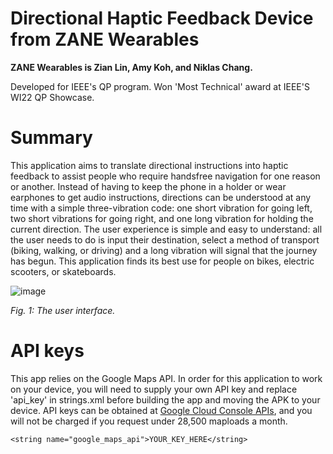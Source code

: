 # Directional Haptic Feedback Device from ZANE Wearables
**ZANE Wearables is Zian Lin, Amy Koh, and Niklas Chang.**

Developed for IEEE's QP program. Won 'Most Technical' award at IEEE'S WI22 QP Showcase.

# Summary
This application aims to translate directional instructions into haptic feedback to assist people who require handsfree navigation for one reason or another. Instead of having to keep the phone in a holder or wear earphones to get audio instructions, directions can be understood at any time with a simple three-vibration code: one short vibration for going left, two short vibrations for going right, and one long vibration for holding the current direction. The user experience is simple and easy to understand: all the user needs to do is input their destination, select a method of transport (biking, walking, or driving) and a long vibration will signal that the journey has begun. This application finds its best use for people on bikes, electric scooters, or skateboards.

![image](https://user-images.githubusercontent.com/64982992/156991553-c94eee61-7a18-42f4-830b-a3105d5bbd97.png)

*Fig. 1: The user interface.*

# API keys
This app relies on the Google Maps API. In order for this application to work on your device, you will need to supply your own API key and replace 'api_key' in strings.xml before building the app and moving the APK to your device. API keys can be obtained at [Google Cloud Console APIs](https://www.google.com/url?sa=t&rct=j&q=&esrc=s&source=web&cd=&cad=rja&uact=8&ved=2ahUKEwjaovvPxrP2AhUJmWoFHYAUD6YQFnoECA0QAQ&url=https%3A%2F%2Fconsole.cloud.google.com%2F&usg=AOvVaw1GxwHR1WZnDu0xsR-djCrv), and you will not be charged if you request under 28,500 maploads a month.

    <string name="google_maps_api">YOUR_KEY_HERE</string>
